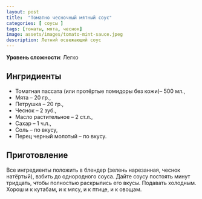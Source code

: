 ```yaml
---
layout: post
title:  "Томатно чесночный мятный соус"
categories: [ соусы ]
tags: [томаты, мята, чеснок]
image: assets/images/tomato-mint-sauce.jpeg
description: Летний освежающий соус
---
```


**Уровень сложности**: Легко

## Ингридиенты  

* Томатная пассата (или протёртые помидоры без кожи)– 500 мл.,
* Мята – 20 гр.,
* Петрушка – 20 гр.,
* Чеснок – 2 зуб.,
* Масло растительное – 2 ст.л.,
* Сахар – 1 ч.л.,
* Соль – по вкусу,
* Перец черный молотый – по вкусу.

## Приготовление  

Все ингредиенты положить в блендер (зелень нарезанная, чеснок натёртый), взбить до однородного соуса. Дайте соусу постоять минут тридцать, чтобы полностью раскрылись его вкусы. Подавать холодным. Хорош и к кутабам, и к мясу, и к птице, и к овощам.